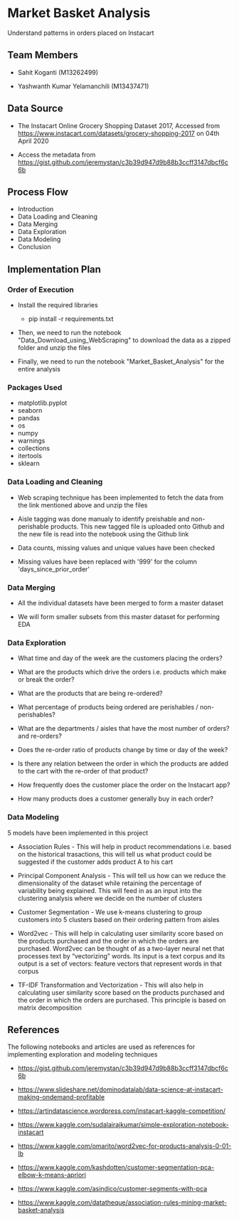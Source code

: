 # Market Basket Analysis

Understand patterns in orders placed on Instacart

## Team Members 

- Sahit Koganti (M13262499)
	
- Yashwanth Kumar Yelamanchili (M13437471)

## Data Source

- The Instacart Online Grocery Shopping Dataset 2017, Accessed from https://www.instacart.com/datasets/grocery-shopping-2017 on 04th April 2020

- Access the metadata from https://gist.github.com/jeremystan/c3b39d947d9b88b3ccff3147dbcf6c6b

## Process Flow

- Introduction
- Data Loading and Cleaning
- Data Merging
- Data Exploration
- Data Modeling
- Conclusion

## Implementation Plan

### Order of Execution

- Install the required libraries
	
	- pip install -r requirements.txt
	
- Then, we need to run the notebook "Data_Download_using_WebScraping" to download the data as a zipped folder and unzip the files

- Finally, we need to run the notebook "Market_Basket_Analysis" for the entire analysis 

### Packages Used

- matplotlib.pyplot
- seaborn
- pandas
- os
- numpy
- warnings
- collections
- itertools
- sklearn

### Data Loading and Cleaning

- Web scraping technique has been implemented to fetch the data from the link mentioned above and unzip the files

- Aisle tagging was done manualy to identify preishable and non-perishable products. This new tagged file is uploaded onto Github and the new file is read into the notebook using the Github link

- Data counts, missing values and unique values have been checked

- Missing values have been replaced with '999' for the column 'days_since_prior_order'

### Data Merging

- All the individual datasets have been merged to form a master dataset

- We will form smaller subsets from this master dataset for performing EDA

### Data Exploration

- What time and day of the week are the customers placing the orders?

- What are the products which drive the orders i.e. products which make or break the order?

- What are the products that are being re-ordered?

- What percentage of products being ordered are perishables / non-perishables?

- What are the departments / aisles that have the most number of orders? and re-orders?

- Does the re-order ratio of products change by time or day of the week?

- Is there any relation between the order in which the products are added to the cart with the re-order of that product?

- How frequently does the customer place the order on the Instacart app?

- How many products does a customer generally buy in each order?

### Data Modeling

5 models have been implemented in this project

- Association Rules - This will help in product recommendations i.e. based on the historical trasactions, this will tell us what product could be suggested if 
the customer adds product A to his cart

- Principal Component Analysis - This will tell us how can we reduce the dimensionality of the dataset while retaining the percentage of variability being explained. This will 
feed in as an input into the clustering analysis where we decide on the number of clusters

- Customer Segmentation - We use k-means clustering to group customers into 5 clusters based on their ordering pattern from aisles

- Word2vec - This will help in calculating user similarity score based on the products purchased and the order in which the orders are purchased. Word2vec can be 
thought of as a two-layer neural net that processes text by “vectorizing” words. Its input is a text corpus and its output is a set of vectors: feature vectors that represent words in that corpus

- TF-IDF Transformation and Vectorization - This will also help in calculating user similarity score based on the products purchased and the order in which the 
orders are purchased. This principle is based on matrix decomposition


## References

The following notebooks and articles are used as references for implementing exploration and modeling techniques

- https://gist.github.com/jeremystan/c3b39d947d9b88b3ccff3147dbcf6c6b

- https://www.slideshare.net/dominodatalab/data-science-at-instacart-making-ondemand-profitable

- https://artindatascience.wordpress.com/instacart-kaggle-competition/

- https://www.kaggle.com/sudalairajkumar/simple-exploration-notebook-instacart 

- https://www.kaggle.com/omarito/word2vec-for-products-analysis-0-01-lb 

- https://www.kaggle.com/kashdotten/customer-segmentation-pca-elbow-k-means-apriori 

- https://www.kaggle.com/asindico/customer-segments-with-pca 

- https://www.kaggle.com/datatheque/association-rules-mining-market-basket-analysis 
